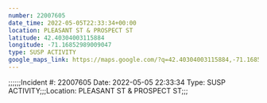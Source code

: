 ```yaml
---
number: 22007605
date_time: 2022-05-05T22:33:34+00:00
location: PLEASANT ST & PROSPECT ST
latitude: 42.40304003115884
longitude: -71.16852989009047
type: SUSP ACTIVITY
google_maps_link: https://maps.google.com/?q=42.40304003115884,-71.16852989009047
---
```


;;;;;;Incident #: 22007605  Date: 2022-05-05 22:33:34   Type: SUSP ACTIVITY;;;Location: PLEASANT ST & PROSPECT ST;;;
